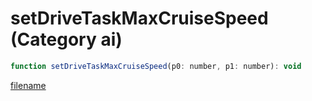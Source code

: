 # setDriveTaskMaxCruiseSpeed (Category ai)

```js
function setDriveTaskMaxCruiseSpeed(p0: number, p1: number): void
```

[filename](setDriveTaskMaxCruiseSpeed_m.md ':include')